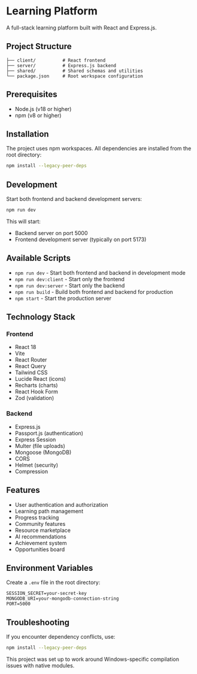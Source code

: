 # Learning Platform

A full-stack learning platform built with React and Express.js.

## Project Structure

```
├── client/          # React frontend
├── server/          # Express.js backend
├── shared/          # Shared schemas and utilities
└── package.json     # Root workspace configuration
```

## Prerequisites

- Node.js (v18 or higher)
- npm (v8 or higher)

## Installation

The project uses npm workspaces. All dependencies are installed from the root directory:

```bash
npm install --legacy-peer-deps
```

## Development

Start both frontend and backend development servers:

```bash
npm run dev
```

This will start:
- Backend server on port 5000
- Frontend development server (typically on port 5173)

## Available Scripts

- `npm run dev` - Start both frontend and backend in development mode
- `npm run dev:client` - Start only the frontend
- `npm run dev:server` - Start only the backend
- `npm run build` - Build both frontend and backend for production
- `npm start` - Start the production server

## Technology Stack

### Frontend
- React 18
- Vite
- React Router
- React Query
- Tailwind CSS
- Lucide React (icons)
- Recharts (charts)
- React Hook Form
- Zod (validation)

### Backend
- Express.js
- Passport.js (authentication)
- Express Session
- Multer (file uploads)
- Mongoose (MongoDB)
- CORS
- Helmet (security)
- Compression

## Features

- User authentication and authorization
- Learning path management
- Progress tracking
- Community features
- Resource marketplace
- AI recommendations
- Achievement system
- Opportunities board

## Environment Variables

Create a `.env` file in the root directory:

```
SESSION_SECRET=your-secret-key
MONGODB_URI=your-mongodb-connection-string
PORT=5000
```

## Troubleshooting

If you encounter dependency conflicts, use:

```bash
npm install --legacy-peer-deps
```

This project was set up to work around Windows-specific compilation issues with native modules.
